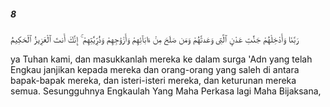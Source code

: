 ##### 8

<span class="ayah">رَبَّنَا وَأَدْخِلْهُمْ جَنَّٰتِ عَدْنٍ ٱلَّتِى وَعَدتَّهُمْ وَمَن صَلَحَ مِنْ ءَابَآئِهِمْ وَأَزْوَٰجِهِمْ وَذُرِّيَّٰتِهِمْ ۚ إِنَّكَ أَنتَ ٱلْعَزِيزُ ٱلْحَكِيمُ</span>

<span class="ayah_translation">ya Tuhan kami, dan masukkanlah mereka ke dalam surga 'Adn yang telah Engkau janjikan kepada mereka dan orang-orang yang saleh di antara bapak-bapak mereka, dan isteri-isteri mereka, dan keturunan mereka semua. Sesungguhnya Engkaulah Yang Maha Perkasa lagi Maha Bijaksana,</span>

